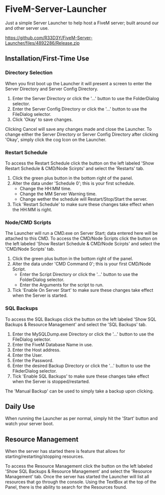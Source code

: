 # FiveM-Server-Launcher
Just a simple Server Launcher to help host a FiveM server; built around our and other server use.

https://github.com/R33D3Y/FiveM-Server-Launcher/files/4892286/Release.zip

## Installation/First-Time Use
### Directory Selection
When you first boot up the Launcher it will present a screen to enter the Server Directory and Server Config Directory.

1. Enter the Server Directory or click the '...' button to use the FolderDialog selector.
2. Enter the Server Config Directory or click the '...' button to use the FileDialog selector.
3. Click 'Okay' to save changes.

Clicking Cancel will save any changes made and close the Launcher.
To change either the Server Directory or Server Config Directory after clicking 'Okay', simply click the cog Icon on the Launcher.

### Restart Schedule
To access the Restart Schedule click the button on the left labeled 'Show Restart Schedule & CMD/Node Scirpts' and select the 'Restarts' tab.

1. Click the green plus button in the bottom right of the panel.
2. Alter the data under 'Schedule 0'; this is your first schedule.
   - Change the HH:MM time.
   - Change the MM Server Warning time.
   - Change wether the schedule will Restart/Stop/Start the server.
3. Tick 'Restart Schedule' to make sure these changes take effect when the HH:MM is right.

### Node/CMD Scripts
The Launcher will run a CMD.exe on Server Start; data entered here will be attached to this CMD.
To access the CMD/Node Scripts click the button on the left labeled 'Show Restart Schedule & CMD/Node Scirpts' and select the 'CMD/Node Scripts' tab.

1. Click the green plus button in the bottom right of the panel.
2. Alter the data under 'CMD Command 0'; this is your first CMD/Node Script.
   - Enter the Script Directory or click the '...' button to use the FolderDialog selector.
   - Enter the Arguments for the script to run.
3. Tick 'Enable On Server Start' to make sure these changes take effect when the Server is started.

### SQL Backups
To access the SQL Backups click the button on the left labeled 'Show SQL Backups & Resource Management' and select the 'SQL Backups' tab.

1. Enter the MySQLDump.exe Directory or click the '...' button to use the FileDialog selector.
2. Enter the FiveM Database Name in use.
3. Enter the Host address.
4. Enter the User.
5. Enter the Password.
6. Enter the desired Backup Directory or click the '...' button to use the FikderDialog selector.
7. Tick 'Enable SQL Backups' to make sure these changes take effect when the Server is stopped/restarted.

The 'Manual Backup' can be used to simply take a backup upon clicking.

## Daily Use
When running the Launcher as per normal, simply hit the 'Start' button and watch your server boot.

## Resource Management
When the server has started there is feature that allows for starting/restarting/stopping resources.

To access the Resource Management click the button on the left labeled 'Show SQL Backups & Resource Management' and select the 'Resource Management' tab.
Once the server has started the Launcher will list all resources that go through the console.
Using the TextBox at the top of the Panel, there is the ability to search for the Resources found.
